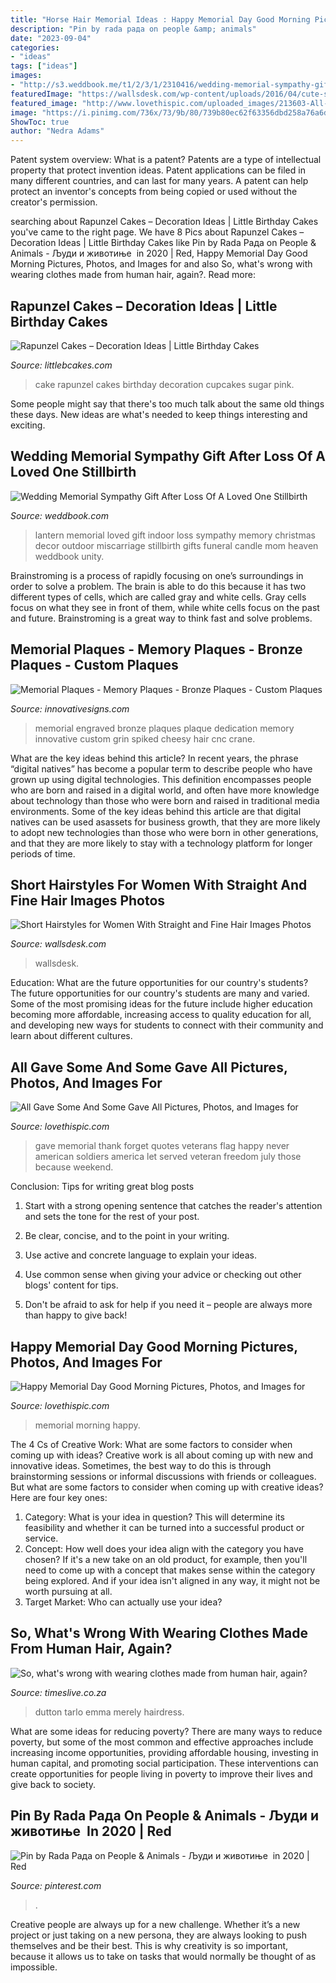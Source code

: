 ```yaml
---
title: "Horse Hair Memorial Ideas : Happy Memorial Day Good Morning Pictures, Photos, And Images For"
description: "Pin by rada рада on people &amp; animals"
date: "2023-09-04"
categories:
- "ideas"
tags: ["ideas"]
images:
- "http://s3.weddbook.me/t1/2/3/1/2310416/wedding-memorial-sympathy-gift-after-loss-of-a-loved-one-stillbirth-miscarriage-wedding-lantern-for-indoor-or-outdoor-use-wedding-decor.jpg"
featuredImage: "https://wallsdesk.com/wp-content/uploads/2016/04/cute-short-hair-cut.jpg"
featured_image: "http://www.lovethispic.com/uploaded_images/213603-All-Gave-Some-And-Some-Gave-All.jpg"
image: "https://i.pinimg.com/736x/73/9b/80/739b80ec62f63356dbd258a76a6ddd9f.jpg"
ShowToc: true
author: "Nedra Adams"
---
```



Patent system overview: What is a patent?
Patents are a type of intellectual property that protect invention ideas. Patent applications can be filed in many different countries, and can last for many years. A patent can help protect an inventor's concepts from being copied or used without the creator's permission.

	

		
searching about Rapunzel Cakes – Decoration Ideas | Little Birthday Cakes you've came to the right page. We have 8 Pics about Rapunzel Cakes – Decoration Ideas | Little Birthday Cakes like Pin by Rada Рада on People &amp; Animals - Људи и животиње ️ in 2020 | Red, Happy Memorial Day Good Morning Pictures, Photos, and Images for and also So, what&#039;s wrong with wearing clothes made from human hair, again?. Read more:
		
    
## Rapunzel Cakes – Decoration Ideas | Little Birthday Cakes

<img loading=lazy src="http://www.littlebcakes.com/wp-content/uploads/2013/08/Rapunzel-Cake-Photos.jpg" onerror="this.onerror=null;this.src='https://tse1.mm.bing.net/th?id=OIP.3UmQWeWyMALTv9HPHSk08wHaLE&amp;pid=15.1';" alt="Rapunzel Cakes – Decoration Ideas | Little Birthday Cakes">

_Source: littlebcakes.com_

>cake rapunzel cakes birthday decoration cupcakes sugar pink. 

	

Some people might say that there's too much talk about the same old things these days. New ideas are what's needed to keep things interesting and exciting.

    
## Wedding Memorial Sympathy Gift After Loss Of A Loved One Stillbirth

<img loading=lazy src="http://s3.weddbook.me/t1/2/3/1/2310416/wedding-memorial-sympathy-gift-after-loss-of-a-loved-one-stillbirth-miscarriage-wedding-lantern-for-indoor-or-outdoor-use-wedding-decor.jpg" onerror="this.onerror=null;this.src='https://tse2.mm.bing.net/th?id=OIP.ZzlpUfzHSIzUsL1l1WRALwHaJ3&amp;pid=15.1';" alt="Wedding Memorial Sympathy Gift After Loss Of A Loved One Stillbirth">

_Source: weddbook.com_

>lantern memorial loved gift indoor loss sympathy memory christmas decor outdoor miscarriage stillbirth gifts funeral candle mom heaven weddbook unity. 

	

Brainstroming is a process of rapidly focusing on one’s surroundings in order to solve a problem. The brain is able to do this because it has two different types of cells, which are called gray and white cells. Gray cells focus on what they see in front of them, while white cells focus on the past and future. Brainstroming is a great way to think fast and solve problems.

    
## Memorial Plaques - Memory Plaques - Bronze Plaques - Custom Plaques

<img loading=lazy src="http://innovativesigns.com/Media/plaques/28392_Crane/28392_Crane_Left_Engraved_Bronze_Memorial_Plaque.png" onerror="this.onerror=null;this.src='https://tse4.mm.bing.net/th?id=OIP.10rOKAnPpFYYtraER-VexQHaLa&amp;pid=15.1';" alt="Memorial Plaques - Memory Plaques - Bronze Plaques - Custom Plaques">

_Source: innovativesigns.com_

>memorial engraved bronze plaques plaque dedication memory innovative custom grin spiked cheesy hair cnc crane. 

	

What are the key ideas behind this article?
In recent years, the phrase “digital natives” has become a popular term to describe people who have grown up using digital technologies. This definition encompasses people who are born and raised in a digital world, and often have more knowledge about technology than those who were born and raised in traditional media environments. Some of the key ideas behind this article are that digital natives can be used asassets for business growth, that they are more likely to adopt new technologies than those who were born in other generations, and that they are more likely to stay with a technology platform for longer periods of time.

    
## Short Hairstyles For Women With Straight And Fine Hair Images Photos

<img loading=lazy src="https://wallsdesk.com/wp-content/uploads/2016/04/cute-short-hair-cut.jpg" onerror="this.onerror=null;this.src='https://tse2.mm.bing.net/th?id=OIP.I5bkNRbwUrA-xqybiUDnMAHaKI&amp;pid=15.1';" alt="Short Hairstyles for Women With Straight and Fine Hair Images Photos">

_Source: wallsdesk.com_

>wallsdesk. 

	

Education: What are the future opportunities for our country's students?
The future opportunities for our country's students are many and varied. Some of the most promising ideas for the future include higher education becoming more affordable, increasing access to quality education for all, and developing new ways for students to connect with their community and learn about different cultures.

    
## All Gave Some And Some Gave All Pictures, Photos, And Images For

<img loading=lazy src="http://www.lovethispic.com/uploaded_images/213603-All-Gave-Some-And-Some-Gave-All.jpg" onerror="this.onerror=null;this.src='https://tse4.mm.bing.net/th?id=OIP.Xs9X_MYaDggU60tnfuENpgHaKs&amp;pid=15.1';" alt="All Gave Some And Some Gave All Pictures, Photos, and Images for">

_Source: lovethispic.com_

>gave memorial thank forget quotes veterans flag happy never american soldiers america let served veteran freedom july those because weekend. 

	

Conclusion: Tips for writing great blog posts
1. Start with a strong opening sentence that catches the reader's attention and sets the tone for the rest of your post.
2. Be clear, concise, and to the point in your writing.

3. Use active and concrete language to explain your ideas. 
4. Use common sense when giving your advice or checking out other blogs' content for tips. 
5. Don't be afraid to ask for help if you need it – people are always more than happy to give back!

    
## Happy Memorial Day Good Morning Pictures, Photos, And Images For

<img loading=lazy src="http://www.lovethispic.com/uploaded_images/262060-Happy-Memorial-Day-Good-Morning.jpg" onerror="this.onerror=null;this.src='https://tse4.mm.bing.net/th?id=OIP.jPbltzlZ3ticP1a3O6LPJgHaHa&amp;pid=15.1';" alt="Happy Memorial Day Good Morning Pictures, Photos, and Images for">

_Source: lovethispic.com_

>memorial morning happy. 

	

The 4 Cs of Creative Work: What are some factors to consider when coming up with ideas?
Creative work is all about coming up with new and innovative ideas. Sometimes, the best way to do this is through brainstorming sessions or informal discussions with friends or colleagues. But what are some factors to consider when coming up with creative ideas? Here are four key ones:
1. Category: What is your idea in question? This will determine its feasibility and whether it can be turned into a successful product or service.
2. Concept: How well does your idea align with the category you have chosen? If it's a new take on an old product, for example, then you'll need to come up with a concept that makes sense within the category being explored. And if your idea isn't aligned in any way, it might not be worth pursuing at all.
3. Target Market: Who can actually use your idea?

    
## So, What&#039;s Wrong With Wearing Clothes Made From Human Hair, Again?

<img loading=lazy src="http://lh3.googleusercontent.com/62LQN27mZ1L94Fs7zHagRfpwtCCApjmwOO6twIrIitwvFLvMQTcuNKDKXisyXSNnlzA_TOHPYUt9Z8WZhdkIdQ=s750" onerror="this.onerror=null;this.src='https://tse4.mm.bing.net/th?id=OIP.M4X0he4ByX7zemUs2367FQHaKO&amp;pid=15.1';" alt="So, what&#039;s wrong with wearing clothes made from human hair, again?">

_Source: timeslive.co.za_

>dutton tarlo emma merely hairdress. 

	

What are some ideas for reducing poverty?
There are many ways to reduce poverty, but some of the most common and effective approaches include increasing income opportunities, providing affordable housing, investing in human capital, and promoting social participation. These interventions can create opportunities for people living in poverty to improve their lives and give back to society.

    
## Pin By Rada Рада On People &amp; Animals - Људи и животиње ️ In 2020 | Red

<img loading=lazy src="https://i.pinimg.com/736x/73/9b/80/739b80ec62f63356dbd258a76a6ddd9f.jpg" onerror="this.onerror=null;this.src='https://tse3.mm.bing.net/th?id=OIP.WROQvVv5bnm5leOoRa1vXAHaFQ&amp;pid=15.1';" alt="Pin by Rada Рада on People &amp; Animals - Људи и животиње ️ in 2020 | Red">

_Source: pinterest.com_

>. 

	

Creative people are always up for a new challenge. Whether it’s a new project or just taking on a new persona, they are always looking to push themselves and be their best. This is why creativity is so important, because it allows us to take on tasks that would normally be thought of as impossible.

